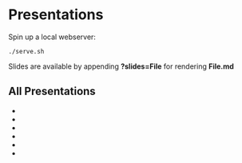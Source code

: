 # Presentations

Spin up a local webserver:

    ./serve.sh

Slides are available by appending **?slides=File** for rendering **File.md**

## All Presentations

* [](https://bernhardposselt.github.io/presentations/?slides=ansible)
* [](https://bernhardposselt.github.io/presentations/?slides=functors)
* [](https://bernhardposselt.github.io/presentations/?slides=kotlin)
* [](https://bernhardposselt.github.io/presentations/?slides=monoids)
* [](https://bernhardposselt.github.io/presentations/?slides=result)
* [](https://bernhardposselt.github.io/presentations/?slides=submodules)